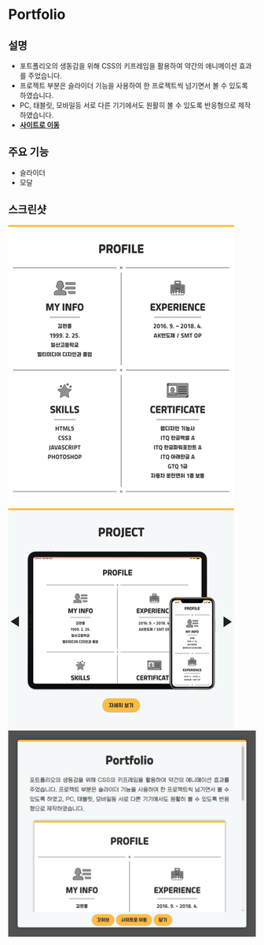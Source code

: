 # Portfolio

## 설명

- 포트폴리오의 생동감을 위해 CSS의 키프레임을 활용하여 약간의 애니메이션 효과를 주었습니다.
- 프로젝트 부분은 슬라이더 기능을 사용하여 한 프로젝트씩 넘기면서 볼 수 있도록 하였습니다.
- PC, 태블릿, 모바일등 서로 다른 기기에서도 원활히 볼 수 있도록 반응형으로 제작하였습니다.
- **[사이트로 이동](https://990225.github.io/)**

## 주요 기능

- 슬라이더
- 모달

## 스크린샷

![전체](./images/modal/portfolio-layout.png)
![모달](./images/readme/modal.png)
